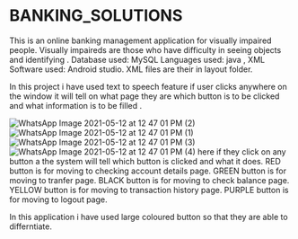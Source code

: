 # BANKING_SOLUTIONS
This is an online banking management application for visually impaired people. 
Visually impaireds are those who have difficulty in seeing objects and identifying .
Database used: MySQL
Languages used: java , XML 
Software used: Android studio.
XML files are their in layout folder.

In this project i have used text to speech feature if user clicks anywhere on the window it will tell on what page they are which button is to be clicked and what information is to be filled .


![WhatsApp Image 2021-05-12 at 12 47 01 PM (2)](https://user-images.githubusercontent.com/83900221/117934954-d2afe400-b320-11eb-9505-9a5294cb6510.jpeg)
![WhatsApp Image 2021-05-12 at 12 47 01 PM (1)](https://user-images.githubusercontent.com/83900221/117935329-3afec580-b321-11eb-96f9-8fb6c2cbddba.jpeg)
![WhatsApp Image 2021-05-12 at 12 47 01 PM (3)](https://user-images.githubusercontent.com/83900221/117935394-4c47d200-b321-11eb-9bb3-e814ff497b9d.jpeg)
![WhatsApp Image 2021-05-12 at 12 47 01 PM (4)](https://user-images.githubusercontent.com/83900221/117935412-523db300-b321-11eb-99bb-a156003f7dba.jpeg)
here if they click on any button a the system will tell which button is clicked and what it does.
RED button is for moving to checking account details page.
GREEN button is for moving to tranfer page.
BLACK button is for moving to check balance page.
YELLOW button is for moving to transaction history page.
PURPLE button is for moving to logout page.

In this application i have used large coloured button so that they are able to differntiate.
